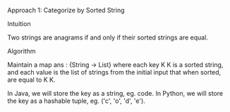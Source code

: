 Approach 1: Categorize by Sorted String

Intuition

Two strings are anagrams if and only if their sorted strings are equal.

Algorithm

Maintain a map ans : {String -> List} where each key 
K
K is a sorted string, and each value is the list of strings from the initial input that when sorted, are equal to 
K
K.

In Java, we will store the key as a string, eg. code. In Python, we will store the key as a hashable tuple, eg. ('c', 'o', 'd', 'e').